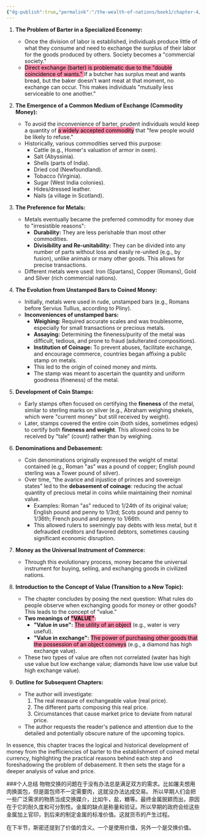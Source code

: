 ```yaml
---
{"dg-publish":true,"permalink":"/the-wealth-of-nations/book1/chapter-4/"}
---
```


1. **The Problem of Barter in a Specialized Economy:**
    
    - Once the division of labor is established, individuals produce little of what they consume and need to exchange the surplus of their labor for the goods produced by others. Society becomes a "commercial society."
    - <mark style="background: #FF5582A6;">Direct exchange (barter) is problematic due to the "double coincidence of wants." </mark>If a butcher has surplus meat and wants bread, but the baker doesn't want meat at that moment, no exchange can occur. This makes individuals "mutually less serviceable to one another."
2. **The Emergence of a Common Medium of Exchange (Commodity Money):**
    
    - To avoid the inconvenience of barter, prudent individuals would keep a quantity of <mark style="background: #FF5582A6;">a widely accepted commodity</mark> that "few people would be likely to refuse."
    - Historically, various commodities served this purpose:
        - Cattle (e.g., Homer's valuation of armor in oxen).
        - Salt (Abyssinia).
        - Shells (parts of India).
        - Dried cod (Newfoundland).
        - Tobacco (Virginia).
        - Sugar (West India colonies).
        - Hides/dressed leather.
        - Nails (a village in Scotland).
3. **The Preference for Metals:**
    
    - Metals eventually became the preferred commodity for money due to "irresistible reasons":
        - **Durability:** They are less perishable than most other commodities.
        - **Divisibility and Re-unitability:** They can be divided into any number of parts without loss and easily re-united (e.g., by fusion), unlike animals or many other goods. This allows for precise transactions.
    - Different metals were used: Iron (Spartans), Copper (Romans), Gold and Silver (rich commercial nations).
4. **The Evolution from Unstamped Bars to Coined Money:**
    
    - Initially, metals were used in rude, unstamped bars (e.g., Romans before Servius Tullius, according to Pliny).
    - **Inconveniences of unstamped bars:**
        - **Weighing:** Required accurate scales and was troublesome, especially for small transactions or precious metals.
        - **Assaying:** Determining the fineness/purity of the metal was difficult, tedious, and prone to fraud (adulterated compositions).
	    - **Institution of Coinage:** To prevent abuses, facilitate exchange, and encourage commerce, countries began affixing a public stamp on metals.
        - This led to the origin of coined money and mints.
        - The stamp was meant to ascertain the quantity and uniform goodness (fineness) of the metal.
5. **Development of Coin Stamps:**
    
    - Early stamps often focused on certifying the **fineness** of the metal, similar to sterling marks on silver (e.g., Abraham weighing shekels, which were "current money" but still received by weight).
    - Later, stamps covered the entire coin (both sides, sometimes edges) to certify both **fineness and weight**. This allowed coins to be received by "tale" (count) rather than by weighing.
6. **Denominations and Debasement:**
    
    - Coin denominations originally expressed the weight of metal contained (e.g., Roman "as" was a pound of copper; English pound sterling was a Tower pound of silver).
    - Over time, "the avarice and injustice of princes and sovereign states" led to the **debasement of coinage**: reducing the actual quantity of precious metal in coins while maintaining their nominal value.
        - Examples: Roman "as" reduced to 1/24th of its original value; English pound and penny to 1/3rd; Scots pound and penny to 1/36th; French pound and penny to 1/66th.
        - This allowed rulers to seemingly pay debts with less metal, but it defrauded creditors and favored debtors, sometimes causing significant economic disruption.
7. **Money as the Universal Instrument of Commerce:**
    
    - Through this evolutionary process, money became the universal instrument for buying, selling, and exchanging goods in civilized nations.
8. **Introduction to the Concept of Value (Transition to a New Topic):**
    
    - The chapter concludes by posing the next question: What rules do people observe when exchanging goods for money or other goods? This leads to the concept of "value."
    - **Two meanings of <mark style="background: #FF5582A6;">"VALUE"</mark>:**
        - **"Value in use":** <mark style="background: #FF5582A6;">The utility of an object</mark> (e.g., water is very useful).
        - **"Value in exchange":** <mark style="background: #FF5582A6;">The power of purchasing other goods that the possession of an object conveys</mark> (e.g., a diamond has high exchange value).
    - These two types of value are often not correlated (water has high use value but low exchange value; diamonds have low use value but high exchange value).
9. **Outline for Subsequent Chapters:**
    
    - The author will investigate:
        1. The real measure of exchangeable value (real price).
        2. The different parts composing this real price.
        3. Circumstances that cause market price to deviate from natural price.
    - The author requests the reader's patience and attention due to the detailed and potentially obscure nature of the upcoming topics.

In essence, this chapter traces the logical and historical development of money from the inefficiencies of barter to the establishment of coined metal currency, highlighting the practical reasons behind each step and foreshadowing the problem of debasement. It then sets the stage for a deeper analysis of value and price.


###个人总结
物物交换的问题在于没有办法总是满足双方的需求。比如屠夫想用肉换面包，但是面包师不一定需要肉，这就没办法达成交易。 所以早期人们会把一些广泛需求的物质当成交换媒介，比如牛，盐，糖等。最终金属脱颖而出，原因在于它的耐久度和可分割性。金属的缺点是称量和验证。所以早期的政府会给这些金属加上官印，到后来的制定金属的标准价值。这就货币的产生过程。

在下半节，斯密还提到了价值的含义。一个是使用价值，另外一个是交换价值。